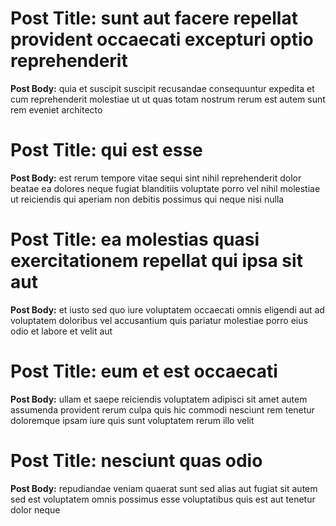 # Post Title: sunt aut facere repellat provident occaecati excepturi optio reprehenderit

**Post Body:** quia et suscipit suscipit recusandae consequuntur expedita et cum reprehenderit molestiae ut ut quas totam nostrum rerum est autem sunt rem eveniet architecto

# Post Title: qui est esse

**Post Body:** est rerum tempore vitae sequi sint nihil reprehenderit dolor beatae ea dolores neque fugiat blanditiis voluptate porro vel nihil molestiae ut reiciendis qui aperiam non debitis possimus qui neque nisi nulla

# Post Title: ea molestias quasi exercitationem repellat qui ipsa sit aut

**Post Body:** et iusto sed quo iure voluptatem occaecati omnis eligendi aut ad voluptatem doloribus vel accusantium quis pariatur molestiae porro eius odio et labore et velit aut

# Post Title: eum et est occaecati

**Post Body:** ullam et saepe reiciendis voluptatem adipisci sit amet autem assumenda provident rerum culpa quis hic commodi nesciunt rem tenetur doloremque ipsam iure quis sunt voluptatem rerum illo velit

# Post Title: nesciunt quas odio

**Post Body:** repudiandae veniam quaerat sunt sed alias aut fugiat sit autem sed est voluptatem omnis possimus esse voluptatibus quis est aut tenetur dolor neque